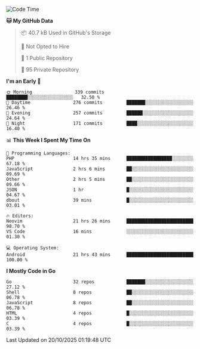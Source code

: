 
<!--START_SECTION:waka-->
![Code Time](http://img.shields.io/badge/Code%20Time-6%2C378%20hrs%2041%20mins-blue)

**🐱 My GitHub Data** 

> 📦 40.7 kB Used in GitHub's Storage 
 > 
> 🚫 Not Opted to Hire
 > 
> 📜 1 Public Repository 
 > 
> 🔑 95 Private Repository 
 > 
**I'm an Early 🐤** 

```text
🌞 Morning                339 commits         ████████░░░░░░░░░░░░░░░░░   32.50 % 
🌆 Daytime                276 commits         ███████░░░░░░░░░░░░░░░░░░   26.46 % 
🌃 Evening                257 commits         ██████░░░░░░░░░░░░░░░░░░░   24.64 % 
🌙 Night                  171 commits         ████░░░░░░░░░░░░░░░░░░░░░   16.40 % 
```


📊 **This Week I Spent My Time On** 

```text
💬 Programming Languages: 
PHP                      14 hrs 35 mins      █████████████████░░░░░░░░   67.18 % 
JavaScript               2 hrs 6 mins        ██░░░░░░░░░░░░░░░░░░░░░░░   09.69 % 
Other                    2 hrs 5 mins        ██░░░░░░░░░░░░░░░░░░░░░░░   09.66 % 
JSON                     1 hr                █░░░░░░░░░░░░░░░░░░░░░░░░   04.67 % 
dbout                    39 mins             █░░░░░░░░░░░░░░░░░░░░░░░░   03.01 % 

🔥 Editors: 
Neovim                   21 hrs 26 mins      █████████████████████████   98.70 % 
VS Code                  16 mins             ░░░░░░░░░░░░░░░░░░░░░░░░░   01.30 % 

💻 Operating System: 
Android                  21 hrs 43 mins      █████████████████████████   100.00 % 
```

**I Mostly Code in Go** 

```text
Go                       32 repos            ███████░░░░░░░░░░░░░░░░░░   27.12 % 
Shell                    8 repos             ██░░░░░░░░░░░░░░░░░░░░░░░   06.78 % 
JavaScript               8 repos             ██░░░░░░░░░░░░░░░░░░░░░░░   06.78 % 
HTML                     4 repos             █░░░░░░░░░░░░░░░░░░░░░░░░   03.39 % 
C                        4 repos             █░░░░░░░░░░░░░░░░░░░░░░░░   03.39 % 
```




 Last Updated on 20/10/2025 01:19:48 UTC
<!--END_SECTION:waka-->
